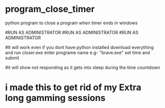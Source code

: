 # program_close_timer
python program to close a program when timer ends in windows


#RUN AS ADMINISTRATOR
#RUN AS ADMINISTRATOR
#RUN AS ADMINISTRATOR


#It will work even if you dont have python installed
download everything and run closer.exe 
enter programe name e.g- "brave.exe"
set time and submit

#it will show not responding as it gets into sleep during the time countdown
# i made this to get rid of my Extra long gamming sessions
